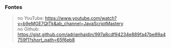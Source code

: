 ### Fontes
> no YouTube:  https://www.youtube.com/watch?v=b9eMGE7QtTk&ab_channel=JavaScriptMastery  
> no Github: https://gist.github.com/adrianhajdin/997a8cdf94234e889fa47be89a4759f1?short_path=65f6eb8  
